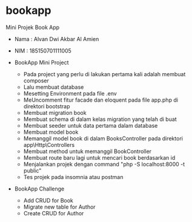 # bookapp
Mini Projek Book App

- Nama  : Alvan Dwi Akbar Al Amien
- NIM   : 185150701111005

- BookApp Mini Project 
  - Pada project yang perlu di lakukan pertama kali adalah membuat composer
  - Lalu membuat database
  - Mesetting Environment pada file .env
  - MeUncomment fitur facade dan eloquent pada file app.php di direktori bootstrap
  - Membuat migration book
  - Membuat schema di dalam kelas migration yang telah di buat
  - Membuat seeder untuk data pertama dalam database
  - Membuat model book
  - Memanggil model book di dalam BooksController pada direktori app\Http\Controllers
  - Membuat method untuk memanggil BookController
  - Membuat route baru lagi untuk mencari book berdasarkan id
  - Menjalankan projek dengan command "php -S localhost:8000 -t public"
  - Tes projek pada insomnia atau postman

- BookApp Challenge 
  - Add CRUD for Book
  - Migrate new table for Author
  - Create CRUD for Author